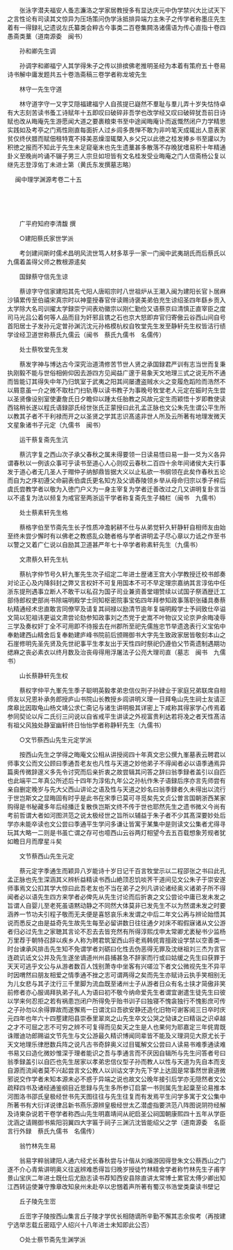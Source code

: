 <!-- { "loadSidebar": true } -->
　　张泳字潜夫福安人蚤志濂洛之学家居教授多有显达庆元中伪学禁兴大比试天下之言性论有司读其文惊异为压场策问伪学泳抵排异端力主朱子之传学者称墨庄先生着有一得録礼记遗说左氏纂类会粹古今事类二百卷集闗洛诸儒语为传心直指十卷四愚斋类藳（道南源委　闽书）

　　孙和卿先生调

　　孙调字和卿福宁人其学得朱子之传以排摈佛老推明圣经为本着有策府五十卷易诗书解中庸发题共五十卷浩斋稿三卷学者称龙坡先生

　　林守一先生守道

　　林守道字守一又字艾隠福建福宁人自孩提已嶷然不羣耻与羣儿弄十岁失怙恃卓有大志刻苦读书蚤工诗赋年十五即叹曰破碎非吾学也改学经又叹曰破碎犹吾前日诗赋也改从晦庵先生游愿闻大道之要裹粮束书至中途闻晦庵讣而返慨然闭户力学精思实践如及考亭之门焉性刚直每面折人过乡闾多畏惮不敢为非吟笔天成辄出人意表家贫仅终伏腊而赋佃租特寛不择美恶燥湿辄槩入乡父兄以此徳之桂发捧乡书至讙以为积徳之报而不知此于先生未足窥毫末也先生遗藳甚多散落不存晚犹嗜易积十年精通卦义至晚尚吟诵不辍子男三人宗旦如坦皆有文名桂发受业晦庵之门人信斋杨公复以继先志登淳佑丁未进士第（黄氏东发撰墓志略） 

　
闽中理学渊源考卷二十五

　

　　

　　广平府知府李清馥 撰

　　○建阳蔡氏家世学派

　　考剑建间斯时儒术昌明风流世笃人材多萃乎一家一门闽中武夷胡氏而后蔡氏以九儒着盖得父师之教根源逺矣

　　国録蔡守信先生谅

　　蔡谅字守信家建阳其先弋阳人唐昭宗时八世祖炉从王潮入闽为建阳长官卜居麻沙镇累传至伯禧宋真宗时以神童授春官伴读赐诗褒美弟伯充生谅绍圣四年繇乡贡入太学除大名司训擢太学録崇宁间表劝徽宗以刚仁勤俭又语蔡京曰清慎正直宰臣之度司马光吕公着何等人品而目为奸邪且镌之石也京大怒即弃官归寄傲云谷西山间自号首阳居士子发孙元定曽孙渊沆沈元孙格模杭权自牧堂先生发至静轩先生权皆洁行绩学诠经卫道世称蔡氏九儒云（闽书　蔡氏九儒书　名儒传）

　　处士蔡牧堂先生发

　　蔡发字神与博达古今深究治道清修苦节世人贤之承国録君严训有志当世而复秉执刚毅不能与世俗相俯仰因去游四方见闻益广邃于易象天文地理三式之说无所不通而皆能订其得失中年乃归筑室于武夷之阳其间屡遭盗贼水火之变履危蹈险而浩然不以屑意虽一介之微不取杜门扫轨専以读书教子为事晚号牧堂老人元定在娠时先生尝以圣贤像设别室使妻詹氏日夕瞻仰以踵太任胎教之风故元定生而颖悟十岁即教使读西铭稍长遂以程氏语録邵氏经世张氏正蒙授曰此孔孟正脉也文公朱先生谓公平生所以教其子者不干利禄而开之以圣贤之学其志识髙逺非世人所及云所著有地理发微天文星象诸书子元定（九儒书　闽书）

　　运干蔡复斋先生沆

　　蔡沆字复之西山次子承父春秋之属未得要领一日读易悟曰易一卦一爻为义各异谓春秋以一例该众事可乎读书至道心人心则叹云春秋二百四十余年间诸侯大夫行事发于道心者无几圣人于赗仲子纳郜鼎皆据大义以止私欲一书纲领在此矣作春秋五论而自为之序初遵父命嗣表伯虞氏更名知方及父谪舂陵领乡举从母命归宗以季子梓后虞氏尝教学者以敬为入徳门户义为一身主宰复为学者迁善改过之几又讲明复卦言当以不逺复为法以频复为戒官至两浙运干学者称复斋先生子楠栏（闽书　九儒书）

　　处士蔡素轩先生格

　　蔡格字伯至节斋先生长子性质冲澹躬耕不仕与从弟觉轩久轩静轩自相师友由始至终未尝少懈时有以佛老之教惑乱众聴者格与学者讲明孟子尽心章以力诋之作至书以警之又着广仁说以自励其卫道甚严年七十卒学者称素轩先生（九儒书）

　　文肃蔡久轩先生杭

　　蔡杭字仲节号久轩九峯先生次子绍定二年进士歴诸王宫大小学教授迁校书郎奏对论正心及内降斜封之弊又言权奸不可复用国本不可不早定理宗嘉纳其言淳佑中任浙东提刑遇事立断人不敢干以私召为国子司业兼资善堂翊赞续以试国子祭酒歴迁工部侍郎权吏部尚书除端明殿学士同知枢密院事宝佑四年拜参知政事落职张磻具奏蔡杭精通经术忠直敢言同僚罕及请复其祠禄以励清节逾年复端明殿学士予祠致仕卒谥文简以犯祖讳更谥文肃尝论劾参知政事刘之杰党于史嵩不叶物议又论京尹余晦凌辱三学及奏权奸丁全不可用即不待报去在州郡所至祀先儒旌忠节举遗逸表行义宝佑中奉勅建西山精舍后复奉勅建庐峰书院前后颁赐御书大字先生致政家居皆敬刻本山之石崖修明先圣先贤及先世祀事平生孝友出于天性四时祭祀仍遵伯父节斋遗制遇期功缌麻之丧必素衣以终月数及治丧毋得用浮屠法子公亮大理司直（墓志　闽书　九儒书）

　　山长蔡静轩先生权

　　蔡权字仲平九峯先生季子聪明英毅孝弟忠信仪刑子孙肄业于家庭兄弟联席自相师友以兄恩补承务郎授庐山书院山长教授乡闾讲明义理一日拜龟山先生祠士友请正席皋比因取龟山杨文靖公求仁斋记与诸生讲明极其详密上下咸称其得家学心传焉着参同契论以斥二氏衍三问说以自省戒平生讲读之外视富贵利达若将凂之者天性髙洁有祖父风独处静室幽轩终日怡怡学者称静轩先生（九儒书）

　　○文节蔡西山先生元定学派

　　按西山先生之学得之晦庵文公相从讲授阅四十年真文忠公撰九峯墓表云聘君以师事文公而文公顾曰季通吾老友也凡性与天道之妙他弟子不得闻者必以语季通焉异篇奥传微辞邃义多先令讨究而后亲折衷之故尝辑其问答之辞曰翁季録者盖引以自匹也此端平二年真公所述后十四年为淳佑九年公之孙杭作朱子语録后序亦言先师尝有亲自删定晚岁与先大父西山讲论之语及性与天道之妙名曰翁季録者久未得出以流行于世岂斯文之显晦固有时乎是此书在宋季已莫可寻觅矣先文贞公曽言国朝浙西某家购得是书秘藏多年后经播迁复散佚岂斯文终不传于世也耶然先生之遗书微义今尚有考前哲谓大者如河图洪范之说太极经世之旨所以辅益于朱子者不少其髙深要妙处后学亦未能卒读也文公尝曰季通平生学问多谦让皆寓于某集中是则读文公集者尤得寻玩其大略一二则是书虽亡谓之存可也噫西山云谷两灯相望今去五百载想象芳规者犹如瞻日月而摩星斗矣

　　文节蔡西山先生元定

　　蔡元定字季通生而颖异八岁能诗十岁日记千百言牧堂示以二程邵张之书曰此孔孟正脉也先生深涵其义辨析益精读书西山絶顶忍饥啖荠干道间见文公朱子于崇安遂师事焉文公扣其学大惊曰此吾老友也不当在弟子之列凡讲论诸经奥义诸弟子所不得闻者必以语先生四方来学者必俾先从先生讨论而后折衷之文公尝论中庸已发未发之旨谓人自婴儿至老死虽语黙动静之不同然大体莫非已发先生不以为然谓未发之时要涵养一节功夫引程子敬而无夫便是喜怒哀乐未发谓之中后二年文公再与辨论始悟其说而悉反之由是益奇先生故先生每至必留讲数日往往通夕对床不暇假寐诸从文公游者归必过先生之家聴其言论不忍去去皆充然有所得淳熙戊申太常卿尤袤秘书少监杨万里荐于朝特召辞以疾乡人称为聘君筑室西山将老焉韩侂胄擅政设学禁以空善类一时台谏承风排击先生知不免谓学者刘砺曰化性去伪恶得无罪及沈继祖刘三杰为言官连疏讥诋文公并及先生遂坐谪道州州县捕甚急不辞家而行或曰姑缓之先生曰获罪于天天可逃乎文公与从游者数百人饯别萧寺中坐客有兴嗟泣下者文公微视先生不异平时因喟然曰朋友相爱之情季通不挫之志可谓两得之矣而先生亦赋诗云执手笑相别无为儿女悲与其子沈行三千里脚为流血既至诸州士子从游者日众有名士挟才简傲非笑前修者亦心服谒拜执弟子礼人为语曰初不敬今纳命爱先生者谓宜谢遣生徒先生曰彼以学来何忍拒之若有祸患岂闭户所得免乎贻书训子曰独寝不愧衾独行不愧影庶可传之子孙勿以余得罪故而遂懈焉一日谓沈曰吾欲安静还造化旧物可谢客阅三日卒时庆元四年也年六十四塟建阳县崇泰里翠岚之山先生卒文公哭之恸诔之曰精诣之识卓越之才不可屈之志不可穷之辨不可复得而见矣天之生是人也果何为耶嘉定三年侂胄既诛赠迪功郎赐谥文节先生与文公游最久精识博闻同辈皆不能及义理洞见大原尤长于天文地理乐律厯数兵阵之说凡古书奇辞奥义过目辄解文公尝曰人读易书难季通读难书易又曰造化微妙惟深于理者能识之吾与季通言而不厌因自辑所与先生问答者号曰翁季録盖引以自匹也先生居家以孝弟忠信仪型子孙而教人以性与天道为先自本而支自源而流闻者莫不兴起尝言文公教人以训诂文字为先下学上达固是常事然世衰道微邪说交作学者未知本源未必不惑于异端之说也故文公晚年接引后学亦无隠然者文公疏释四书及诸经通鉴纲目近思録与先生多所参订启蒙一书则属先生起稾至论易推本河图洛书邵氏皇极经世书先天图往往与先生往复而有发焉平生问学多寓于文公集中所著书有大衍详说律吕新书燕乐源辨皇极经世太乙潜虚指要洪范八阵图说阴符经解及诗柬杂说若干卷学者称西山先生明嘉靖间从祀启圣公祠国朝康熙四十五年从学臣沈涵之请赐御书紫阳羽翼四大字匾于祠子三渊沆沈皆能绍父之学（道南源委　名臣言行外録　蔡氏九儒书　名儒传）

　　翁竹林先生易

　　翁易字粹翁建阳人通六经尤长春秋尝与计偕从刘爚游因得登朱文公蔡西山之门遂不介心青紫讲明奥义往返辨难悉得旨归晚岁授徒竹林精舍学者称竹林先生子甫字景山宝庆二年进士既仕后尤励志读书荐知西安县除直讲太常博士累官太傅少卿出知江西转运使兼守豫章改知泉州未赴卒以忠悃着声所著有蜀汉书浩堂类稾读书壁记

　　丘子陵先生崈

　　丘崈字子陵按西山集言丘子陵才学优长相随谪所辛勤不懈其志余俟考（再按建宁选举志载丘密瓯宁人绍兴十八年进士未知即此公否）

　　○处士蔡节斋先生渊学派

